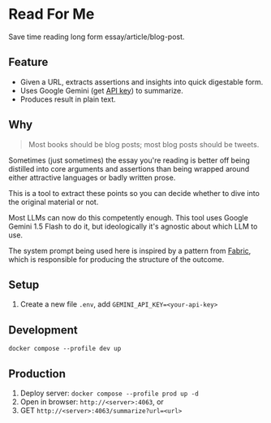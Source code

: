 # Read For Me

Save time reading long form essay/article/blog-post.

## Feature

- Given a URL, extracts assertions and insights into quick digestable form.
- Uses Google Gemini (get [API key](https://aistudio.google.com/app/apikey)) to summarize.
- Produces result in plain text.

## Why

> Most books should be blog posts; most blog posts should be tweets.

Sometimes (just sometimes) the essay you're reading is better off being distilled into core arguments and assertions than being wrapped around either attractive languages or badly written prose.

This is a tool to extract these points so you can decide whether to dive into the original material or not.

Most LLMs can now do this competently enough. This tool uses Google Gemini 1.5 Flash to do it, but ideologically it's agnostic about which LLM to use.

The system prompt being used here is inspired by a pattern from [Fabric](https://github.com/danielmiessler/fabric/blob/main/patterns/summarize/dmiessler/summarize/system.md), which is responsible for producing the structure of the outcome.

## Setup

1. Create a new file `.env`, add `GEMINI_API_KEY=<your-api-key>`

## Development

`docker compose --profile dev up`

## Production

1. Deploy server: `docker compose --profile prod up -d`
2. Open in browser: `http://<server>:4063`, or
3. GET `http://<server>:4063/summarize?url=<url>`
